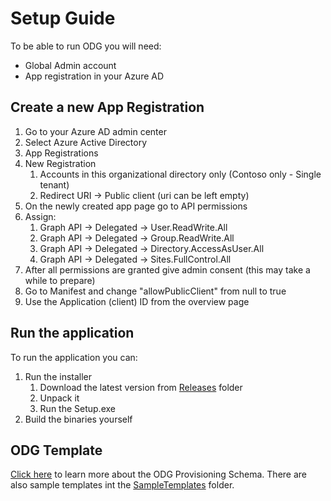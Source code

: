 # Setup Guide

To be able to run ODG you will need:
- Global Admin account
- App registration in your Azure AD

## Create a new App Registration
1. Go to your Azure AD admin center
2. Select Azure Active Directory
3. App Registrations
4. New Registration
   1. Accounts in this organizational directory only (Contoso only - Single tenant)
   2. Redirect URI -> Public client (uri can be left empty)
5. On the newly created app page go to API permissions
6. Assign:
   1. Graph API -> Delegated -> User.ReadWrite.All
   2. Graph API -> Delegated -> Group.ReadWrite.All
   3. Graph API -> Delegated -> Directory.AccessAsUser.All
   4. Graph API -> Delegated -> Sites.FullControl.All
7. After all permissions are granted give admin consent (this may take a while to prepare)
8. Go to Manifest and change "allowPublicClient" from null to true
9. Use the Application (client) ID from the overview page

## Run the application

To run the application you can:
1. Run the installer
   1. Download the latest version from [Releases](releases) folder
   2. Unpack it
   3. Run the Setup.exe
2. Build the binaries yourself

## ODG Template

[Click here](ODGTemplate.md) to learn more about the ODG Provisioning Schema. There are also sample templates int the [SampleTemplates](SampleTemplates) folder.